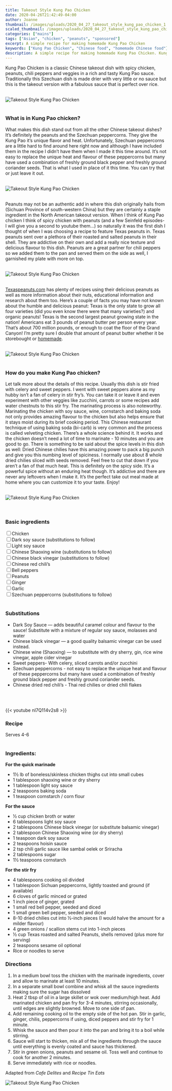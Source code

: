 ```yaml
---
title: Takeout Style Kung Pao Chicken
date: 2020-04-26T21:42:49-04:00
author: Joanne
thumbnail: /images/uploads/2020_04_27_takeout_style_kung_pao_chicken_1.jpg
scaled_thumbnail: /images/uploads/2020_04_27_takeout_style_kung_pao_chicken_0.jpg
categories: ["mains"]
tags: ["Asian", "chicken", "peanuts", "sponsored"]
excerpt: A simple recipe for making homemade Kung Pao Chicken
keywords: ["Kung Pao Chicken", "Chinese food", "homemade Chinese food"]
description: A simple recipe for making homemade Kung Pao Chicken. Kung Pao chicken is a classic Chinese takeout food made with peanuts.
---
```


Kung Pao Chicken is a classic Chinese takeout dish with spicy chicken, peanuts, chili peppers and veggies in a rich and tasty Kung Pao sauce. Traditionally this Szechuan dish is made drier with very little or no sauce but this is the takeout version with a fabulous sauce that is perfect over rice.
</br>
</br>

![Takeout Style Kung Pao Chicken](/images/uploads/2020_04_27_takeout_style_kung_pao_chicken_2.jpg)
</br>
</br>

### What is in Kung Pao chicken?
What makes this dish stand out from all the other Chinese takeout dishes? It’s definitely the peanuts and the Szechuan peppercorns. They give the Kung Pao it’s unique flavor and heat. Unfortunately, Szechuan peppercorns are a little hard to find around here right now and although I have included them in the recipe I didn’t have them when I made it this time around. It’s not easy to replace the unique heat and flavour of these peppercorns but many have used a combination of freshly ground black pepper and freshly ground coriander seeds. That is what I used in place of it this time. You can try that or just leave it out.
</br>
</br>

![Takeout Style Kung Pao Chicken](/images/uploads/2020_04_27_takeout_style_kung_pao_chicken_3.jpg)
</br>
</br>

Peanuts may not be an authentic add in where this dish originally hails from (Sichuan Province of south-western China) but they are certainly a staple ingredient in the North American takeout version. When I think of Kung Pao chicken I think of spicy chicken with peanuts (and a few Seinfeld episodes- I will give you a second to youtube them...) so naturally it was the first dish I thought of when I was choosing a recipe to feature Texas peanuts in. Texas peanuts sent over a plethora of their roasted and salted peanuts in their shell. They are addictive on their own and add a really nice texture and delicious flavour to this dish. Peanuts are a great partner for chili peppers so we added them to the pan and served them on the side as well, I garnished my plate with more on top.
</br>
</br>

![Takeout Style Kung Pao Chicken](/images/uploads/2020_04_27_takeout_style_kung_pao_chicken_4.jpg)
</br>
</br>

[Texaspeanuts.com](https://texaspeanuts.com/) has plenty of recipes using their delicious peanuts as well as more information about their nuts, educational information and research about them too. Here’s a couple of facts you may have not known about the humble and delicious peanut: Texas is the only state to grow all four varieties (did you even know there were that many varieties?) and organic peanuts! Texas is the second largest peanut growing state in the nation! Americans eat 3 pounds of peanut butter per person every year. That’s about 700 million pounds, or enough to coat the floor of the Grand Canyon! I’m pretty sure I double that amount of peanut butter whether it be storebought or [homemade](https://www.oliveandmango.com/how-to-make-the-creamiest-homemade-nut-seed-butter/).
</br>
</br>

![Takeout Style Kung Pao Chicken](/images/uploads/2020_04_27_takeout_style_kung_pao_chicken_5.jpg)
</br>
</br>

### How do you make Kung Pao chicken?
Let talk more about the details of this recipe. Usually this dish is stir fried with celery and sweet peppers. I went with sweet peppers alone as my hubby isn’t a fan of celery in stir fry’s. You can take it or leave it and even experiment with other veggies like zucchini, carrots or some recipes add water chestnuts to this stir fry. The marinating process is also noteworthy. Marinating the chicken with soy sauce, wine, cornstarch and baking soda not only provides amazing flavour to the chicken but also helps ensure that it stays moist during its brief cooking period. This Chinese restaurant technique of using baking soda (bi-carb) is very common and the process is called velveting chicken. There’s a whole science behind it. It works and the chicken doesn’t need a lot of time to marinate - 10 minutes and you are good to go. There is something to be said about the spice levels in this dish as well: Dried Chinese chilies have this amazing power to pack a big punch and give you this numbing level of spiciness. I normally use about 8 whole dried chilies sliced with seeds removed. Feel free to cut that  down if you aren’t a fan of that much heat. This is definitely on the spicy side. It’s a  powerful spice without an enduring heat though. It’s addictive and there are never any leftovers when I make it. It’s the perfect take out meal made at home where you can customize it to your taste. Enjoy!
</br>
</br>

![Takeout Style Kung Pao Chicken](/images/uploads/2020_04_27_takeout_style_kung_pao_chicken_6.jpg)
</br>
</br>
</br>

### Basic ingredients 

<div>
<div><input type="checkbox" class="ingredients_check" id="Chicken"><label for="Chicken">Chicken</label></div>
<div><input type="checkbox" class="ingredients_check" id="Soy"><label for="Soy">Dark soy sauce (substitutions to follow)</label></div>
<div><input type="checkbox" class="ingredients_check" id="Light soy"><label for="Light soy">Light soy sauce  </label></div>
<div><input type="checkbox" class="ingredients_check" id="Shaoxing"><label for="Shaoxing">Chinese Shaoxing wine (substitutions to follow)</label></div>
<div><input type="checkbox" class="ingredients_check" id="vinegar"><label for="vinegar">Chinese black vinegar (substitutions to follow)</label></div>
<div><input type="checkbox" class="ingredients_check" id="chili"><label for="chili">Chinese red chili’s</label></div>
<div><input type="checkbox" class="ingredients_check" id="Bell peppers"><label for="Bell peppers">Bell peppers</label></div>
<div><input type="checkbox" class="ingredients_check" id="Peanuts"><label for="Peanuts">Peanuts</label></div>
<div><input type="checkbox" class="ingredients_check" id="Ginger"><label for="Ginger">Ginger</label></div>
<div><input type="checkbox" class="ingredients_check" id="Garlic"><label for="Garlic">Garlic</label></div>
<div><input type="checkbox" class="ingredients_check" id="peppercorns"><label for="peppercorns">Szechuan peppercorns (substitutions to follow)</label></div>
</div>
</br>

### Substitutions

* Dark Soy Sauce — adds beautiful caramel colour and flavour to the sauce! Substitute with a mixture of regular soy sauce, molasses and water
* Chinese black vinegar — a good quality balsamic vinegar can be used instead.
* Chinese wine (Shaoxing) — to substitute with dry sherry, gin, rice wine vinegar, apple cider vinegar
* Sweet peppers- With celery, sliced carrots and/or zucchini
* Szechuan peppercorns - not easy to replace the unique heat and flavour of these peppercorns but many have used a combination of freshly ground black pepper and freshly ground coriander seeds.  
* Chinese dried red chili’s - Thai red chilies or dried chili flakes
</br>
</br>

{{< youtube nI7Q114v2s8 >}}
</br>

### Recipe
Serves 4-6
</br>
</br>

### Ingredients:  
__For the quick marinade__

* <span itemprop="ingredients">1½ lb of boneless/skinless chicken thighs cut into small cubes  </span>
* <span itemprop="ingredients">1 tablespoon shaoxing wine or dry sherry</span>
* <span itemprop="ingredients">1 tablespoon light soy sauce</span>
* <span itemprop="ingredients">2 teaspoons baking soda</span>
* <span itemprop="ingredients">1 teaspoon cornstarch / corn flour</span>

__For the sauce__

* <span itemprop="ingredients">½ cup chicken broth or water</span>
* <span itemprop="ingredients">6 tablespoons light soy sauce</span>
* <span itemprop="ingredients">2 tablespoons Chinese black vinegar (or substitute balsamic vinegar)</span>
* <span itemprop="ingredients">2 tablespoon Chinese Shaoxing wine (or dry sherry)</span>
* <span itemprop="ingredients">1 teaspoon dark soy sauce</span>
* <span itemprop="ingredients">2 teaspoons hoisin sauce</span>
* <span itemprop="ingredients">2 tsp chili garlic sauce like sambal oelek or Sriracha  </span>
* <span itemprop="ingredients">2 tablespoons sugar</span>
* <span itemprop="ingredients">1½ teaspoons cornstarch</span>


__For the stir fry__

* <span itemprop="ingredients">4 tablespoons cooking oil divided</span>
* <span itemprop="ingredients">1 tablespoon Sichuan peppercorns, lightly toasted and ground (if available)</span>
* <span itemprop="ingredients">6 cloves of garlic minced or grated</span>
* <span itemprop="ingredients">1 inch piece of ginger, grated</span>
* <span itemprop="ingredients">1 small red bell pepper, seeded and diced</span>
* <span itemprop="ingredients">1 small green bell pepper, seeded and diced</span>
* <span itemprop="ingredients">8-10 dried chilies cut into ½-inch pieces (I would halve the amount for a milder flavour)</span>
* <span itemprop="ingredients">4 green onions / scallion stems cut into 1-inch pieces</span>
* <span itemprop="ingredients">½ cup Texas roasted and salted Peanuts, shells removed (plus more for serving)</span>
* <span itemprop="ingredients">2 teaspoons sesame oil optional</span>
* <span itemprop="ingredients">Rice or noodles to serve</span>

### Directions

1. In a medium bowl toss the chicken with the marinade ingredients, cover and allow to marinate at least 10 minutes.  
1. In a separate small bowl combine and whisk all the sauce ingredients making sure the sugar has dissolved  
1. Heat 2 tbsp of oil in a large skillet or wok over medium/high heat. Add marinated chicken and pan fry for 3-4 minutes, stirring occasionally, until edges are slightly browned. Move to one side of pan.  
1. Add remaining cooking oil to the empty side of the hot pan. Stir in garlic, ginger, chilis, peppercorns if using, diced peppers and stir fry for 1 minute. 
1. Whisk the sauce and then pour it into the pan and bring it to a boil while stirring. 
1. Sauce will start to thicken, mix all of the ingredients through the sauce until  everything is evenly coated and sauce has thickened.  
1. Stir in green onions, peanuts and sesame oil. Toss well and continue to cook for another 2 minutes.
1. Serve immediately with rice or noodles.

Adapted from _Cafe Delites_ and _Recipe Tin Eats_
</br>

![Takeout Style Kung Pao Chicken](/images/uploads/2020_04_27_takeout_style_kung_pao_chicken_7.jpg)